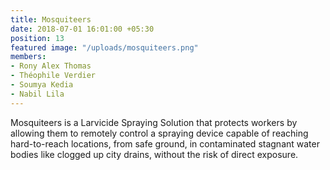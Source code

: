 ```yaml
---
title: Mosquiteers
date: 2018-07-01 16:01:00 +05:30
position: 13
featured image: "/uploads/mosquiteers.png"
members:
- Rony Alex Thomas
- Théophile Verdier
- Soumya Kedia
- Nabil Lila
---
```


Mosquiteers is a Larvicide Spraying Solution that protects workers by allowing them to remotely control a spraying device capable of reaching hard-to-reach locations, from safe ground, in contaminated stagnant water bodies like clogged up city drains, without the risk of direct exposure.
